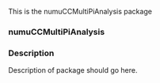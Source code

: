 This is the numuCCMultiPiAnalysis   package 
### numuCCMultiPiAnalysis
### Description
Description of package should go here.
